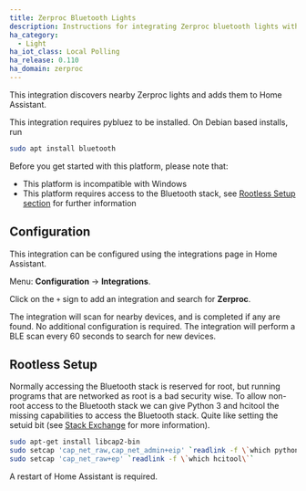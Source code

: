 ```yaml
---
title: Zerproc Bluetooth Lights
description: Instructions for integrating Zerproc bluetooth lights within Home Assistant.
ha_category:
  - Light
ha_iot_class: Local Polling
ha_release: 0.110
ha_domain: zerproc
---
```


This integration discovers nearby Zerproc lights and adds them to Home Assistant.

This integration requires pybluez to be installed. On Debian based installs, run

```bash
sudo apt install bluetooth
```

Before you get started with this platform, please note that:

 - This platform is incompatible with Windows
 - This platform requires access to the Bluetooth stack, see [Rootless Setup section](#rootless-setup) for further information

## Configuration

This integration can be configured using the integrations page in Home Assistant.

Menu: **Configuration** -> **Integrations**.

Click on the `+` sign to add an integration and search for **Zerproc**.

The integration will scan for nearby devices, and is completed if any are found. No additional configuration is required. The integration will perform a BLE scan every 60 seconds to search for new devices.

## Rootless Setup

Normally accessing the Bluetooth stack is reserved for root, but running programs that are networked as root is a bad security wise. To allow non-root access to the Bluetooth stack we can give Python 3 and hcitool the missing capabilities to access the Bluetooth stack. Quite like setting the setuid bit (see [Stack Exchange](https://unix.stackexchange.com/questions/96106/bluetooth-le-scan-as-non-root) for more information).

```bash
sudo apt-get install libcap2-bin
sudo setcap 'cap_net_raw,cap_net_admin+eip' `readlink -f \`which python3\``
sudo setcap 'cap_net_raw+ep' `readlink -f \`which hcitool\``
```

A restart of Home Assistant is required.
